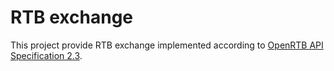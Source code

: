 RTB exchange
==============

This project provide RTB exchange implemented according to [OpenRTB API Specification 2.3](https://github.com/openrtb/OpenRTB/blob/master/OpenRTB-API-Specification-Version-2-3-FINAL.pdf).


